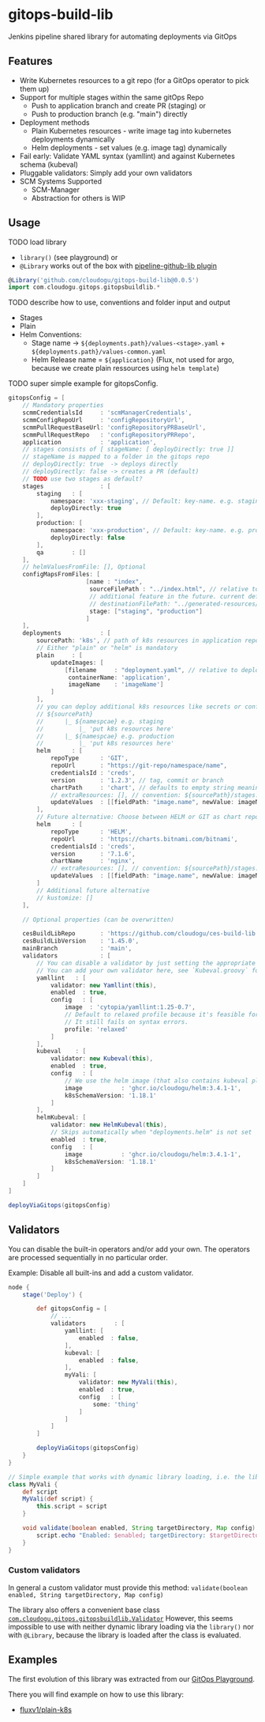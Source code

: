 # gitops-build-lib

Jenkins pipeline shared library for automating deployments via GitOps

## Features

* Write Kubernetes resources to a git repo (for a GitOps operator to pick them up)
* Support for multiple stages within the same gitOps Repo
    * Push to application branch and create PR (staging) or
    * Push to production branch (e.g. "main") directly
* Deployment methods
    * Plain Kubernetes resources - write image tag into kubernetes deployments dynamically
    * Helm deployments - set values (e.g. image tag) dynamically
* Fail early: Validate YAML syntax (yamllint) and against Kubernetes schema (kubeval)
* Pluggable validators: Simply add your own validators
* SCM Systems Supported
    * SCM-Manager
    * Abstraction for others is WIP

## Usage

TODO load library 
* `library()` (see playground) or
* `@Library` works out of the box with [pipeline-github-lib plugin](https://plugins.jenkins.io/pipeline-github-lib/)

```groovy
@Library('github.com/cloudogu/gitops-build-lib@0.0.5')
import com.cloudogu.gitops.gitopsbuildlib.*
```

TODO describe how to use, conventions and folder input and output

* Stages
* Plain
* Helm Conventions:
    * Stage name -> `${deployments.path}/values-<stage>.yaml` + `${deployments.path}/values-common.yaml`
    * Helm Release name = `${application}` (Flux, not used for argo, because we create plain ressources
      using `helm template`)

TODO super simple example for gitopsConfig.

```groovy
gitopsConfig = [
    // Mandatory properties
    scmmCredentialsId     : 'scmManagerCredentials',
    scmmConfigRepoUrl     : 'configRepositoryUrl',
    scmmPullRequestBaseUrl: 'configRepositoryPRBaseUrl',
    scmmPullRequestRepo   : 'configRepositoryPRRepo',
    application           : 'application',
    // stages consists of [ stageName: [ deployDirectly: true ]]
    // stageName is mapped to a folder in the gitops repo
    // deployDirectly: true  -> deploys directly
    // deployDirectly: false -> creates a PR (default)
    // TODO use two stages as default?
    stages                : [
        staging   : [
            namespace: 'xxx-staging', // Default: key-name. e.g. staging
            deployDirectly: true
        ],
        production: [
            namespace: 'xxx-production', // Default: key-name. e.g. production
            deployDirectly: false
        ],
        qa        : []
    ],
    // helmValuesFromFile: [], Optional
    configMapsFromFiles: [
                      [name : "index",
                       sourceFilePath : "../index.html", // relative to deployments.sourcePath
                       // additional feature in the future. current default folder is '../generated-resources'
                       // destinationFilePath: "../generated-resources/html/" // realtive to deployments.sourcePath
                       stage: ["staging", "production"]
                      ]
    ],
    deployments           : [
        sourcePath: 'k8s', // path of k8s resources in application repository. Default: 'k8s'
        // Either "plain" or "helm" is mandatory
        plain     : [
            updateImages: [
                [filename     : "deployment.yaml", // relative to deployments.path
                 containerName: 'application',
                 imageName    : 'imageName']
            ]
        ],
        // you can deploy additional k8s resources like secrets or configmaps etc. Just put the files in the following folder structure:
        // ${sourcePath}
        //      |_ ${namespcae} e.g. staging
        //          |_ 'put k8s resources here' 
        //      |_ ${namespcae} e.g. production
        //          |_ 'put k8s resources here'
        helm      : [
            repoType      : 'GIT',
            repoUrl       : "https://git-repo/namespace/name",
            credentialsId : 'creds',
            version       : '1.2.3', // tag, commit or branch
            chartPath     : 'chart', // defaults to empty string meaning root directory of repo // TODO refactor helm class
            // extraResources: [], // convention: ${sourcePath}/stages.it} all files and folders will be copied TODO prosa text for this feature in documentation
            updateValues  : [[fieldPath: "image.name", newValue: imageName]]
        ],
        // Future alternative: Choose between HELM or GIT as chart repo
        helm      : [
            repoType      : 'HELM',
            repoUrl       : 'https://charts.bitnami.com/bitnami',
            credentialsId : 'creds',
            version       : '7.1.6',
            chartName     : 'nginx',
            // extraResources: [], // convention: ${sourcePath}/stages.it} all files and folders will be copied TODO prosa text for this feature in documentation
            updateValues  : [[fieldPath: "image.name", newValue: imageName]]
        ]
        // Additional future alternative
        // kustomize: []
    ],

    // Optional properties (can be overwritten)

    cesBuildLibRepo       : 'https://github.com/cloudogu/ces-build-lib',
    cesBuildLibVersion    : '1.45.0',
    mainBranch            : 'main',
    validators            : [
        // You can disable a validator by just setting the appropriate "enabled" propery to false
        // You can add your own validator here, see `Kubeval.groovy` for an example
        yamllint   : [
            validator: new Yamllint(this),
            enabled  : true,
            config   : [
                image  : 'cytopia/yamllint:1.25-0.7',
                // Default to relaxed profile because it's feasible for mere mortalYAML programmers.
                // It still fails on syntax errors.
                profile: 'relaxed'
            ]
        ],
        kubeval    : [
            validator: new Kubeval(this),
            enabled  : true,
            config   : [
                // We use the helm image (that also contains kubeval plugin) to speed up builds by allowing to reuse image
                image           : 'ghcr.io/cloudogu/helm:3.4.1-1',
                k8sSchemaVersion: '1.18.1'
            ]
        ],
        helmKubeval: [
            validator: new HelmKubeval(this),
            // Skips automatically when "deployments.helm" is not set
            enabled  : true,
            config   : [
                image           : 'ghcr.io/cloudogu/helm:3.4.1-1',
                k8sSchemaVersion: '1.18.1'
            ]
        ]
    ]
]

deployViaGitops(gitopsConfig)
```

## Validators

You can disable the built-in operators and/or add your own.
The operators are processed sequentially in no particular order.

Example: Disable all built-ins and add a custom validator.

```groovy
node {
    stage('Deploy') {

        def gitopsConfig = [
            // ...
            validators        : [
                yamllint: [
                    enabled  : false,
                ],
                kubeval: [ 
                    enabled  : false,
                ],
                myVali: [
                    validator: new MyVali(this),
                    enabled  : true,
                    config   : [
                        some: 'thing'
                    ]
                ]
            ]
        ]

        deployViaGitops(gitopsConfig)
    }
}

// Simple example that works with dynamic library loading, i.e. the library() step
class MyVali {
    def script
    MyVali(def script) {
        this.script = script
    }

    void validate(boolean enabled, String targetDirectory, Map config) {
        script.echo "Enabled: $enabled; targetDirectory: $targetDirectory; config: $config"
    }
}
```

### Custom validators

In general a custom validator must provide this method: `validate(boolean enabled, String targetDirectory, Map config)`

The library also offers a convenient base class [`com.cloudogu.gitops.gitopsbuildlib.Validator`](src/com/cloudogu/gitopsbuildlib/Validator.groovy)
However, this seems impossible to use with neither dynamic library loading via the `library()` nor with `@Library`, 
because the library is loaded after the class is evaluated. 


## Examples

The first evolution of this library was extracted from
our [GitOps Playground](https://github.com/cloudogu/k8s-gitops-playground).

There you will find example on how to use this library:

* [fluxv1/plain-k8s](https://github.com/cloudogu/k8s-gitops-playground/blob/main/applications/petclinic/fluxv1/plain-k8s/Jenkinsfile) 


